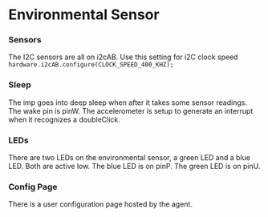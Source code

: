 # Environmental Sensor #

### Sensors ###
The I2C sensors are all on i2cAB.
Use this setting for i2C clock speed `hardware.i2cAB.configure(CLOCK_SPEED_400_KHZ);`


### Sleep ###
The imp goes into deep sleep when after it takes some sensor readings. The wake pin is pinW. The accelerometer is setup to generate an interrupt when it recognizes a doubleClick.


### LEDs ###
There are two LEDs on the environmental sensor, a green LED and a blue LED. Both are active low.
The blue LED is on pinP.
The green LED is on pinU.


### Config Page ###
There is a user configuration page hosted by the agent.
